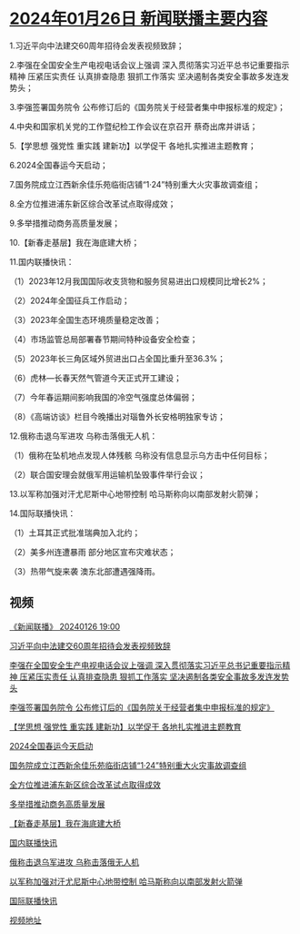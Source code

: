 # [2024年01月26日 新闻联播主要内容](https://tv.cctv.com/lm/xwlb/day/20240126.shtml)

1.习近平向中法建交60周年招待会发表视频致辞；

2.李强在全国安全生产电视电话会议上强调 深入贯彻落实习近平总书记重要指示精神 压紧压实责任 认真排查隐患 狠抓工作落实 坚决遏制各类安全事故多发连发势头；

3.李强签署国务院令 公布修订后的《国务院关于经营者集中申报标准的规定》；

4.中央和国家机关党的工作暨纪检工作会议在京召开 蔡奇出席并讲话；

5.【学思想 强党性 重实践 建新功】以学促干 各地扎实推进主题教育；

6.2024全国春运今天启动；

7.国务院成立江西新余佳乐苑临街店铺“1·24”特别重大火灾事故调查组；

8.全方位推进浦东新区综合改革试点取得成效；

9.多举措推动商务高质量发展；

10.【新春走基层】我在海底建大桥；

11.国内联播快讯：

（1）2023年12月我国国际收支货物和服务贸易进出口规模同比增长2%；

（2）2024年全国征兵工作启动；

（3）2023年全国生态环境质量稳定改善；

（4）市场监管总局部署春节期间特种设备安全检查；

（5）2023年长三角区域外贸进出口占全国比重升至36.3%；

（6）虎林—长春天然气管道今天正式开工建设；

（7）今年春运期间影响我国的冷空气强度总体偏弱；

（8）《高端访谈》栏目今晚播出对瑙鲁外长安格明独家专访；

12.俄称击退乌军进攻 乌称击落俄无人机：

（1）俄称在坠机地点发现人体残骸 乌称没有信息显示乌方击中任何目标；

（2）联合国安理会就俄军用运输机坠毁事件举行会议；

13.以军称加强对汗尤尼斯中心地带控制 哈马斯称向以南部发射火箭弹；

14.国际联播快讯：

（1）土耳其正式批准瑞典加入北约；

（2）美多州连遭暴雨 部分地区宣布灾难状态；

（3）热带气旋来袭 澳东北部遭遇强降雨。

## 视频

[《新闻联播》 20240126 19:00](https://tv.cctv.com/2024/01/26/VIDEnKiDyAbdx7eCFvS8dKyb240126.shtml)

[习近平向中法建交60周年招待会发表视频致辞](https://tv.cctv.com/2024/01/26/VIDEP3waxvDm8HBEDKgqpBg1240126.shtml)

[李强在全国安全生产电视电话会议上强调 深入贯彻落实习近平总书记重要指示精神 压紧压实责任 认真排查隐患 狠抓工作落实 坚决遏制各类安全事故多发连发势头](https://tv.cctv.com/2024/01/26/VIDEuKB5zdUQttjLdmrfsln3240126.shtml)

[李强签署国务院令 公布修订后的《国务院关于经营者集中申报标准的规定》](https://tv.cctv.com/2024/01/26/VIDEsP58k91kuycAv0yMhw9x240126.shtml)

[【学思想 强党性 重实践 建新功】以学促干 各地扎实推进主题教育](https://tv.cctv.com/2024/01/26/VIDEmfRi5fNdJW5a7shXzDqn240126.shtml)

[2024全国春运今天启动](https://tv.cctv.com/2024/01/26/VIDEbTOTwbvv6g9OlALyN0v1240126.shtml)

[国务院成立江西新余佳乐苑临街店铺“1·24”特别重大火灾事故调查组](https://tv.cctv.com/2024/01/26/VIDEs0FcEGa1cuMguLdcWXD6240126.shtml)

[全方位推进浦东新区综合改革试点取得成效](https://tv.cctv.com/2024/01/26/VIDEqVokxbGGn5Wa8gyIjre2240126.shtml)

[多举措推动商务高质量发展](https://tv.cctv.com/2024/01/26/VIDEVMU6EkJftDl3H6t7PTGM240126.shtml)

[【新春走基层】我在海底建大桥](https://tv.cctv.com/2024/01/26/VIDEyfRMjeGXE5kOAcspv6fa240126.shtml)

[国内联播快讯](https://tv.cctv.com/2024/01/26/VIDEWV5u2rsjJ2NXlNsTuZeQ240126.shtml)

[俄称击退乌军进攻 乌称击落俄无人机](https://tv.cctv.com/2024/01/26/VIDEaIkFoXIOSUpXIaWrWrzQ240126.shtml)

[以军称加强对汗尤尼斯中心地带控制 哈马斯称向以南部发射火箭弹](https://tv.cctv.com/2024/01/26/VIDEegFBAUFyT3K0QLXLTaHX240126.shtml)

[国际联播快讯](https://tv.cctv.com/2024/01/26/VIDEPzoqYpDwpE0QK3gt8AIg240126.shtml)

[视频地址](https://tv.cctv.com/lm/xwlb/day/20240126.shtml) 

